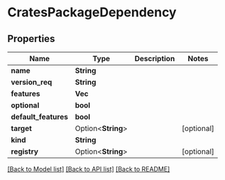 # CratesPackageDependency

## Properties

Name | Type | Description | Notes
------------ | ------------- | ------------- | -------------
**name** | **String** |  | 
**version_req** | **String** |  | 
**features** | **Vec<String>** |  | 
**optional** | **bool** |  | 
**default_features** | **bool** |  | 
**target** | Option<**String**> |  | [optional]
**kind** | **String** |  | 
**registry** | Option<**String**> |  | [optional]

[[Back to Model list]](../README.md#documentation-for-models) [[Back to API list]](../README.md#documentation-for-api-endpoints) [[Back to README]](../README.md)


